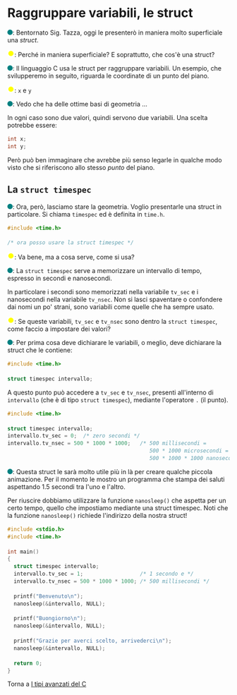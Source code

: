 # Raggruppare variabili, le struct

![](../../images/people/tess.png): Bentornato Sig. Tazza, oggi le presenterò
in maniera molto superficiale una *struct*.

![](../../images/people/tazza.png): Perché in maniera superficiale?
E soprattutto, che cos'è una struct?

![](../../images/people/tess.png): Il linguaggio C usa le struct per raggruppare
variabili. Un esempio, che svilupperemo in seguito, riguarda le coordinate di un punto del piano.

![](../../images/people/tazza.png): `x` e `y`

![](../../images/people/tess.png): Vedo che ha delle ottime basi di geometria ...

In ogni caso sono due valori, quindi servono due variabili. Una scelta potrebbe
essere:

```c
int x;
int y;
```

Però può ben immaginare che avrebbe più senso legarle in qualche modo
visto che si riferiscono allo stesso *punto* del piano.

## La `struct timespec`

![](../../images/people/tess.png): Ora, però, lasciamo stare la geometria.
Voglio presentarle una struct in particolare. Si chiama `timespec` ed è definita
in `time.h`.

```c
#include <time.h>

/* ora posso usare la struct timespec */
```

![](../../images/people/tazza.png): Va bene, ma a cosa serve, come si usa?

![](../../images/people/tess.png): La `struct timespec` serve a memorizzare
un intervallo di tempo, espresso in secondi e nanosecondi.

In particolare i secondi sono memorizzati nella variabile `tv_sec` e i nanosecondi
nella variabile `tv_nsec`. Non si lasci spaventare o confondere dai nomi un po'
strani, sono variabili come quelle che ha sempre usato.

![](../../images/people/tazza.png): Se queste variabili, `tv_sec` e `tv_nsec`
sono dentro la `struct timespec`, come faccio a impostare dei valori?

![](../../images/people/tess.png): Per prima cosa deve dichiarare le variabili,
o meglio, deve dichiarare la struct che le contiene:

```c
#include <time.h>

struct timespec intervallo;
```

A questo punto può accedere a `tv_sec` e `tv_nsec`, presenti all'interno
di `intervallo` (che è di tipo `struct timespec`), mediante l'operatore `.` (il punto).

```c
#include <time.h>

struct timespec intervallo;
intervallo.tv_sec = 0;  /* zero secondi */
intervallo.tv_nsec = 500 * 1000 * 1000;   /* 500 millisecondi =
                                             500 * 1000 microsecondi =
                                             500 * 1000 * 1000 nanosecondi */
```

![](../../images/people/tess.png): Questa struct le sarà molto utile più in là per
creare qualche piccola animazione. Per il momento le mostro un programma
che stampa dei saluti aspettando 1.5 secondi tra l'uno e l'altro.

Per riuscire dobbiamo utilizzare la funzione `nanosleep()` che aspetta
per un certo tempo, quello che impostiamo mediante una struct timespec.
Noti che la funzione `nanosleep()` richiede l'indirizzo della nostra struct!

```c
#include <stdio.h>
#include <time.h>

int main()
{
  struct timespec intervallo;
  intervallo.tv_sec = 1;                  /* 1 secondo e */
  intervallo.tv_nsec = 500 * 1000 * 1000; /* 500 millisecondi */

  printf("Benvenuto\n");
  nanosleep(&intervallo, NULL);

  printf("Buongiorno\n");
  nanosleep(&intervallo, NULL);

  printf("Grazie per averci scelto, arrivederci\n");
  nanosleep(&intervallo, NULL);

  return 0;
}
```

Torna a [I tipi avanzati del C](../summary.md)
